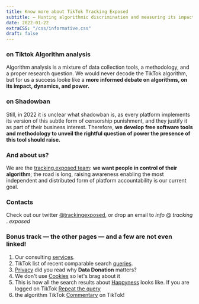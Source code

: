 ```yaml
---
title: Know more about TikTok Tracking Exposed
subtitle: — Hunting algorithmic discrimination and measuring its impact —
date: 2022-01-22
extraCSS: "/css/informative.css"
draft: false
---
```


### on Tiktok Algorithm analysis 

Algorithm analysis is a mixture of data collection tools, a methodology, and a proper research question. We would never decode the TikTok algorithm, but for us a success looke like a **more informed debate on algorithms, on its impact, dynamics, and power.**

### on Shadowban

Still, in 2022 it is unclear what shadowban is, as every platform implements its version of this subtle form of censorship punishment, and they justify it as part of their business interest. Therefore, **we develop free software tools and methodology to unveil the rightful question of power the presence of this tool should raise.**

### And about us?

We are the [tracking.exposed team](https://tracking.exposed/about): **we want people in control of their algorithm**; the road is long, raising awareness enabling the most independent and distributed form of platform accountability is our current goal.

### Contacts

Check out our twitter [@trackingexposed](https://twitter.com/trackingexposed), or drop an email to _info_ @ _tracking_ . _exposed_

### Bonus track — the other pages — and a few are not even linked!

1. Our consulting [services](/services).
2. TikTok list of recent comparable search [queries](/queries).
3. [Privacy](/privacy) did you read why **Data Donation** matters?
4. We don't use [Cookies](/cookies) so let's brag about it
5. This is how all the search results about [Happyness](https://tiktok.tracking.exposed/search/#happyness) looks like. If you are logged on TikTok [Repeat the query](https://www.tiktok.com/search?q=happyness)
6. the algorithm TikTok [Commentary](/commentary) on TikTok!